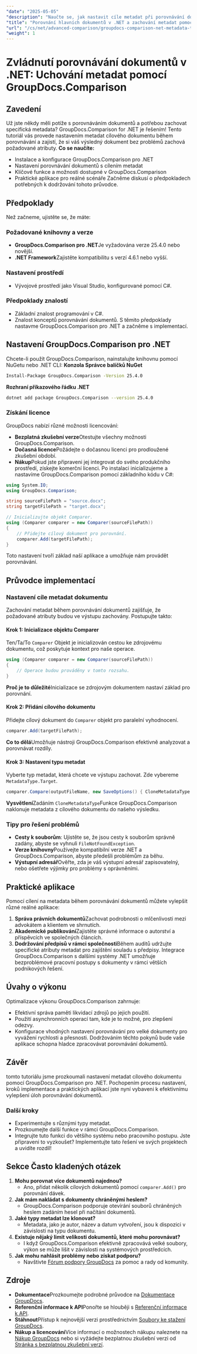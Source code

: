 ```yaml
---
"date": "2025-05-05"
"description": "Naučte se, jak nastavit cíle metadat při porovnávání dokumentů pomocí GroupDocs.Comparison pro .NET. Zlepšete si své dovednosti v oblasti správy dokumentů a zajistěte si přesné uchování metadat."
"title": "Porovnání hlavních dokumentů v .NET a zachování metadat pomocí GroupDocs.Comparison"
"url": "/cs/net/advanced-comparison/groupdocs-comparison-net-metadata-target/"
"weight": 1
---
```


# Zvládnutí porovnávání dokumentů v .NET: Uchování metadat pomocí GroupDocs.Comparison
## Zavedení
Už jste někdy měli potíže s porovnáváním dokumentů a potřebou zachovat specifická metadata? GroupDocs.Comparison for .NET je řešením! Tento tutoriál vás provede nastavením metadat cílového dokumentu během porovnávání a zajistí, že si váš výsledný dokument bez problémů zachová požadované atributy.
**Co se naučíte:**
- Instalace a konfigurace GroupDocs.Comparison pro .NET
- Nastavení porovnávání dokumentů s cílením metadat
- Klíčové funkce a možnosti dostupné v GroupDocs.Comparison
- Praktické aplikace pro reálné scénáře
Začněme diskusí o předpokladech potřebných k dodržování tohoto průvodce.
## Předpoklady
Než začneme, ujistěte se, že máte:
### Požadované knihovny a verze
- **GroupDocs.Comparison pro .NET**Je vyžadována verze 25.4.0 nebo novější.
- **.NET Framework**Zajistěte kompatibilitu s verzí 4.6.1 nebo vyšší.
### Nastavení prostředí
- Vývojové prostředí jako Visual Studio, konfigurované pomocí C#.
### Předpoklady znalostí
- Základní znalost programování v C#.
- Znalost konceptů porovnávání dokumentů.
S těmito předpoklady nastavme GroupDocs.Comparison pro .NET a začněme s implementací.
## Nastavení GroupDocs.Comparison pro .NET
Chcete-li použít GroupDocs.Comparison, nainstalujte knihovnu pomocí NuGetu nebo .NET CLI:
**Konzola Správce balíčků NuGet**
```bash
Install-Package GroupDocs.Comparison -Version 25.4.0
```
**Rozhraní příkazového řádku .NET**
```bash
dotnet add package GroupDocs.Comparison --version 25.4.0
```
### Získání licence
GroupDocs nabízí různé možnosti licencování:
- **Bezplatná zkušební verze**Otestujte všechny možnosti GroupDocs.Comparison.
- **Dočasná licence**Požádejte o dočasnou licenci pro prodloužené zkušební období.
- **Nákup**Pokud jste připraveni jej integrovat do svého produkčního prostředí, získejte komerční licenci.
Po instalaci inicializujeme a nastavíme GroupDocs.Comparison pomocí základního kódu v C#:
```csharp
using System.IO;
using GroupDocs.Comparison;

string sourceFilePath = "source.docx";
string targetFilePath = "target.docx";

// Inicializujte objekt Comparer.
using (Comparer comparer = new Comparer(sourceFilePath))
{
    // Přidejte cílový dokument pro porovnání.
    comparer.Add(targetFilePath);
}
```
Toto nastavení tvoří základ naší aplikace a umožňuje nám provádět porovnávání.
## Průvodce implementací
### Nastavení cíle metadat dokumentu
Zachování metadat během porovnávání dokumentů zajišťuje, že požadované atributy budou ve výstupu zachovány. Postupujte takto:
#### Krok 1: Inicializace objektu Comparer
Ten/Ta/To `Comparer` Objekt je inicializován cestou ke zdrojovému dokumentu, což poskytuje kontext pro naše operace.
```csharp
using (Comparer comparer = new Comparer(sourceFilePath))
{
    // Operace budou prováděny v tomto rozsahu.
}
```
**Proč je to důležité**Inicializace se zdrojovým dokumentem nastaví základ pro porovnání.
#### Krok 2: Přidání cílového dokumentu
Přidejte cílový dokument do `Comparer` objekt pro paralelní vyhodnocení.
```csharp
comparer.Add(targetFilePath);
```
**Co to dělá**Umožňuje nástroji GroupDocs.Comparison efektivně analyzovat a porovnávat rozdíly.
#### Krok 3: Nastavení typu metadat
Vyberte typ metadat, která chcete ve výstupu zachovat. Zde vybereme `MetadataType.Target`.
```csharp
comparer.Compare(outputFileName, new SaveOptions() { CloneMetadataType = MetadataType.Target });
```
**Vysvětlení**Zadáním `CloneMetadataType`Funkce GroupDocs.Comparison naklonuje metadata z cílového dokumentu do našeho výsledku.
### Tipy pro řešení problémů
- **Cesty k souborům**: Ujistěte se, že jsou cesty k souborům správně zadány, abyste se vyhnuli `FileNotFoundException`.
- **Verze knihovny**Používejte kompatibilní verze .NET a GroupDocs.Comparison, abyste předešli problémům za běhu.
- **Výstupní adresář**Ověřte, zda je váš výstupní adresář zapisovatelný, nebo ošetřete výjimky pro problémy s oprávněními.
## Praktické aplikace
Pomocí cílení na metadata během porovnávání dokumentů můžete vylepšit různé reálné aplikace:
1. **Správa právních dokumentů**Zachovat podrobnosti o mlčenlivosti mezi advokátem a klientem ve shrnutích.
2. **Akademické publikování**Zajistěte správné informace o autorství a příspěvcích ve společných článcích.
3. **Dodržování předpisů v rámci společnosti**Během auditů udržujte specifické atributy metadat pro zajištění souladu s předpisy.
Integrace GroupDocs.Comparison s dalšími systémy .NET umožňuje bezproblémové pracovní postupy s dokumenty v rámci větších podnikových řešení.
## Úvahy o výkonu
Optimalizace výkonu GroupDocs.Comparison zahrnuje:
- Efektivní správa paměti likvidací zdrojů po jejich použití.
- Použití asynchronních operací tam, kde je to možné, pro zlepšení odezvy.
- Konfigurace vhodných nastavení porovnávání pro velké dokumenty pro vyvážení rychlosti a přesnosti.
Dodržováním těchto pokynů bude vaše aplikace schopna hladce zpracovávat porovnávání dokumentů.
## Závěr
tomto tutoriálu jsme prozkoumali nastavení metadat cílového dokumentu pomocí GroupDocs.Comparison pro .NET. Pochopením procesu nastavení, kroků implementace a praktických aplikací jste nyní vybaveni k efektivnímu vylepšení úloh porovnávání dokumentů.
### Další kroky
- Experimentujte s různými typy metadat.
- Prozkoumejte další funkce v rámci GroupDocs.Comparison.
- Integrujte tuto funkci do většího systému nebo pracovního postupu.
Jste připraveni to vyzkoušet? Implementujte tato řešení ve svých projektech a uvidíte rozdíl!
## Sekce Často kladených otázek
1. **Mohu porovnat více dokumentů najednou?**
   - Ano, přidat několik cílových dokumentů pomocí `comparer.Add()` pro porovnání dávek.
2. **Jak mám nakládat s dokumenty chráněnými heslem?**
   - GroupDocs.Comparison podporuje otevírání souborů chráněných heslem zadáním hesel při načítání dokumentů.
3. **Jaké typy metadat lze klonovat?**
   - Metadata, jako je autor, název a datum vytvoření, jsou k dispozici v závislosti na typu dokumentu.
4. **Existuje nějaký limit velikosti dokumentů, které mohu porovnávat?**
   - I když GroupDocs.Comparison efektivně zpracovává velké soubory, výkon se může lišit v závislosti na systémových prostředcích.
5. **Jak mohu nahlásit problémy nebo získat podporu?**
   - Navštivte [Fórum podpory GroupDocs](https://forum.groupdocs.com/c/comparison) za pomoc a rady od komunity.
## Zdroje
- **Dokumentace**Prozkoumejte podrobné průvodce na [Dokumentace GroupDocs](https://docs.groupdocs.com/comparison/net/).
- **Referenční informace k API**Ponořte se hlouběji s [Referenční informace k API](https://reference.groupdocs.com/comparison/net/).
- **Stáhnout**Přístup k nejnovější verzi prostřednictvím [Soubory ke stažení GroupDocs](https://releases.groupdocs.com/comparison/net/).
- **Nákup a licencování**Více informací o možnostech nákupu naleznete na [Nákup GroupDocs](https://purchase.groupdocs.com/buy) nebo si vyžádejte bezplatnou zkušební verzi od [Stránka s bezplatnou zkušební verzí](https://releases.groupdocs.com/comparison/net/).